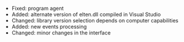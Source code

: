 - Fixed: program agent
- Added: alternate version of elten.dll compiled in Visual Studio
- Changed: library version selection depends on computer capabilities
- Added: new events processing
- Changed: minor changes in the interface